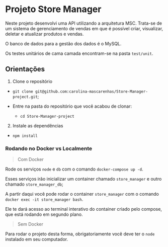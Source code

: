 # Projeto Store Manager

Neste projeto desenvolvi uma API utilizando a arquitetura MSC. Trata-se de um sistema de gerenciamento de vendas em que é possível criar, visualizar, deletar e atualizar produtos e vendas.

O banco de dados para a gestão dos dados é o MySQL.

Os testes unitários de cama camada encontram-se na pasta `test/unit`.

## Orientações

1. Clone o repositório

  - `git clone git@github.com:carolina-mascarenhas/Store-Manager-project.git`;

  - Entre na pasta do repositório que você acabou de clonar:
    - `cd Store-Manager-project`
    
2. Instale as dependências

  - `npm install`
  
### Rodando no Docker vs Localmente

> Com Docker

Rode os serviços `node` e `db` com o comando `docker-compose up -d`.

Esses serviços irão inicializar um container chamado `store_manager` e outro chamado `store_manager_db`;

A partir daqui você pode rodar o container `store_manager` com o comando `docker exec -it store_manager bash`.

Ele te dará acesso ao terminal interativo do container criado pelo compose, que está rodando em segundo plano.

> Sem Docker

Para rodar o projeto desta forma, obrigatoriamente você deve ter o `node` instalado em seu computador.
